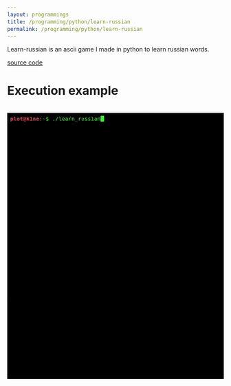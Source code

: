 ```yaml
---
layout: programmings
title: /programming/python/learn-russian
permalink: /programming/python/learn-russian
---
```


<p>Learn-russian is an ascii game I made in python to learn russian words.

<a href="https://github.com/Plotkine/games_animations/tree/master/learn_russian" target="_blank" rel="noopener noreferrer">source code</a></p>

<h1>Execution example</h1>

<p><br><img src="/programming/python/learn-russian.gif" alt="learn-russian"></p>
